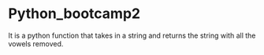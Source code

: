 # Python_bootcamp2
It is a python function that takes in a string and returns the string with all the vowels removed.
